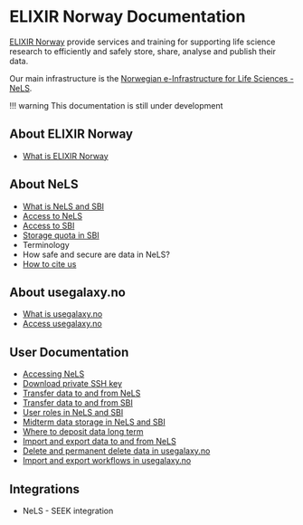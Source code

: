 # ELIXIR Norway Documentation

[ELIXIR Norway](https://elixir.no) provide services and training for supporting life science research to efficiently and safely store, share, analyse and publish their data.

Our main infrastructure is the [Norwegian e-Infrastructure for Life Sciences - NeLS](https://nels.bioinfo.no/).

!!! warning
    This documentation is still under development

## About ELIXIR Norway
* [What is ELIXIR Norway](about.html#what-is-elixir-norway)

## About NeLS
* [What is NeLS and SBI](about.html#what-is-nels-and-sbi)
* [Access to NeLS](about.html#access-to-nels)
* [Access to SBI](about.html#access-to-sbi)
* [Storage quota in SBI](about.html#storage-quota-in-sbi)
* Terminology
* How safe and secure are data in NeLS?
* [How to cite us](about.html#how-to-cite-us)

## About usegalaxy.no
* [What is usegalaxy.no](about.html#what-is-usegalaxyno)
* [Access usegalaxy.no](about.html#access-usegalaxyno)

## User Documentation
* [Accessing NeLS](user-doc.html#accessing-nels)
* [Download private SSH key](user-doc.html#download-private-ssh-key)
* [Transfer data to and from NeLS](user-doc.html#transfer-data-to-and-from-nels)
* [Transfer data to and from SBI](user-doc.html#transfer-data-to-and-from-sbi)
* [User roles in NeLS and SBI](user-doc.html#user-roles-in-nels-and-sbi)
* [Midterm data storage in NeLS and SBI](user-doc.html#midterm-data-storage-in-nels-and-sbi)
* [Where to deposit data long term](user-doc.html#where-to-deposit-data-long-term)
* [Import and export data to and from NeLS](user-doc.html#import-and-export-galaxy-histories-to-and-from-nels)
* [Delete and permanent delete data in usegalaxy.no](user-doc.html#delete-and-permanent-delete-data-in-usegalaxyno)
* [Import and export workflows in usegalaxy.no](user-doc.html#import-and-export-workflows-in-usegalaxyno)


## Integrations

* NeLS - SEEK integration
<!--- * DSW integration -->

<!--- ## API Documentation -->

<!--- ## Development -->
